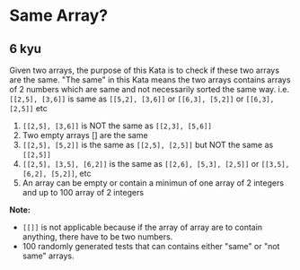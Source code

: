 # Same Array?
## 6 kyu

Given two arrays, the purpose of this Kata is to check if these two arrays are the same. "The same" in this Kata means the two arrays contains arrays of 2 numbers which are same and not necessarily sorted the same way. i.e. ```[[2,5], [3,6]]``` is same as ```[[5,2], [3,6]]``` or ```[[6,3], [5,2]]``` or ```[[6,3], [2,5]]``` etc

1. ```[[2,5], [3,6]]``` is NOT the same as ```[[2,3], [5,6]]```
1. Two empty arrays [] are the same
1. ```[[2,5], [5,2]]``` is the same as ```[[2,5], [2,5]]``` but NOT the same as ```[[2,5]]```
1. ```[[2,5], [3,5], [6,2]]``` is the same as ```[[2,6], [5,3], [2,5]]``` or ```[[3,5], [6,2], [5,2]]```, etc
1. An array can be empty or contain a minimun of one array of 2 integers and up to 100 array of 2 integers

**Note:**
- ```[[]]``` is not applicable because if the array of array are to contain anything, there have to be two numbers.
- 100 randomly generated tests that can contains either "same" or "not same" arrays.

